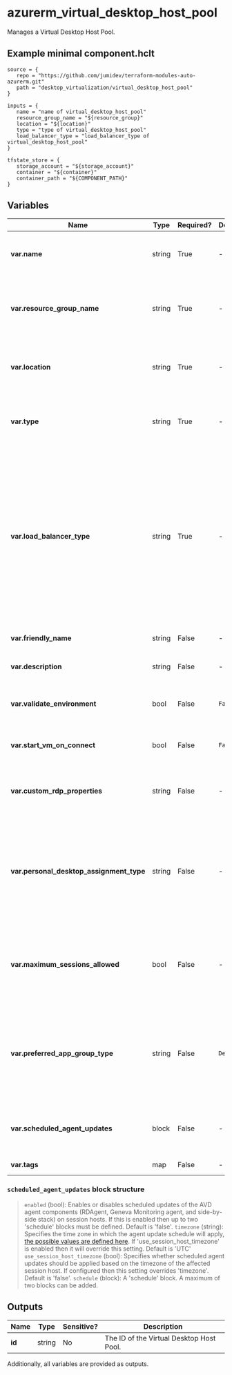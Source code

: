 # azurerm_virtual_desktop_host_pool

Manages a Virtual Desktop Host Pool.

## Example minimal component.hclt

```hcl
source = {
   repo = "https://github.com/jumidev/terraform-modules-auto-azurerm.git" 
   path = "desktop_virtualization/virtual_desktop_host_pool" 
}

inputs = {
   name = "name of virtual_desktop_host_pool" 
   resource_group_name = "${resource_group}" 
   location = "${location}" 
   type = "type of virtual_desktop_host_pool" 
   load_balancer_type = "load_balancer_type of virtual_desktop_host_pool" 
}

tfstate_store = {
   storage_account = "${storage_account}" 
   container = "${container}" 
   container_path = "${COMPONENT_PATH}" 
}

```

## Variables

| Name | Type | Required? |  Default  |  possible values |  Description |
| ---- | ---- | --------- |  ----------- | ----------- | ----------- |
| **var.name** | string | True | -  |  -  |  The name of the Virtual Desktop Host Pool. Changing this forces a new resource to be created. | 
| **var.resource_group_name** | string | True | -  |  -  |  The name of the resource group in which to create the Virtual Desktop Host Pool. Changing this forces a new resource to be created. | 
| **var.location** | string | True | -  |  -  |  The location/region where the Virtual Desktop Host Pool is located. Changing this forces a new resource to be created. | 
| **var.type** | string | True | -  |  `Personal`, `Pooled`  |  The type of the Virtual Desktop Host Pool. Valid options are `Personal` or `Pooled`. Changing the type forces a new resource to be created. | 
| **var.load_balancer_type** | string | True | -  |  `BreadthFirst`, `DepthFirst`, `Persistent`  |  `BreadthFirst` load balancing distributes new user sessions across all available session hosts in the host pool. Possible values are `BreadthFirst`, `DepthFirst` and `Persistent`. `DepthFirst` load balancing distributes new user sessions to an available session host with the highest number of connections but has not reached its maximum session limit threshold. `Persistent` should be used if the host pool type is `Personal` | 
| **var.friendly_name** | string | False | -  |  -  |  A friendly name for the Virtual Desktop Host Pool. | 
| **var.description** | string | False | -  |  -  |  A description for the Virtual Desktop Host Pool. | 
| **var.validate_environment** | bool | False | `False`  |  -  |  Allows you to test service changes before they are deployed to production. Defaults to `false`. | 
| **var.start_vm_on_connect** | bool | False | `False`  |  -  |  Enables or disables the Start VM on Connection Feature. Defaults to `false`. | 
| **var.custom_rdp_properties** | string | False | -  |  -  |  A valid custom RDP properties string for the Virtual Desktop Host Pool, available properties can be [found in this article](https://docs.microsoft.com/windows-server/remote/remote-desktop-services/clients/rdp-files). | 
| **var.personal_desktop_assignment_type** | string | False | -  |  `Automatic`, `Direct`  |  `Automatic` assignment – The service will select an available host and assign it to an user. Possible values are `Automatic` and `Direct`. `Direct` Assignment – Admin selects a specific host to assign to an user. Changing this forces a new resource to be created. | 
| **var.maximum_sessions_allowed** | bool | False | -  |  -  |  A valid integer value from 0 to 999999 for the maximum number of users that have concurrent sessions on a session host. Should only be set if the `type` of your Virtual Desktop Host Pool is `Pooled`. | 
| **var.preferred_app_group_type** | string | False | `Desktop`  |  `None`, `Desktop`, `RailApplications`  |  Option to specify the preferred Application Group type for the Virtual Desktop Host Pool. Valid options are `None`, `Desktop` or `RailApplications`. Default is `Desktop`. Changing this forces a new resource to be created. | 
| **var.scheduled_agent_updates** | block | False | -  |  -  |  A `scheduled_agent_updates` block. This enables control of when Agent Updates will be applied to Session Hosts. | 
| **var.tags** | map | False | -  |  -  |  A mapping of tags to assign to the resource. | 

### `scheduled_agent_updates` block structure

> `enabled` (bool): Enables or disables scheduled updates of the AVD agent components (RDAgent, Geneva Monitoring agent, and side-by-side stack) on session hosts. If this is enabled then up to two 'schedule' blocks must be defined. Default is 'false'.
> `timezone` (string): Specifies the time zone in which the agent update schedule will apply, [the possible values are defined here](https://jackstromberg.com/2017/01/list-of-time-zones-consumed-by-azure/). If 'use_session_host_timezone' is enabled then it will override this setting. Default is 'UTC'
> `use_session_host_timezone` (bool): Specifies whether scheduled agent updates should be applied based on the timezone of the affected session host. If configured then this setting overrides 'timezone'. Default is 'false'.
> `schedule` (block): A 'schedule' block. A maximum of two blocks can be added.



## Outputs

| Name | Type | Sensitive? | Description |
| ---- | ---- | --------- | --------- |
| **id** | string | No  | The ID of the Virtual Desktop Host Pool. | 

Additionally, all variables are provided as outputs.
